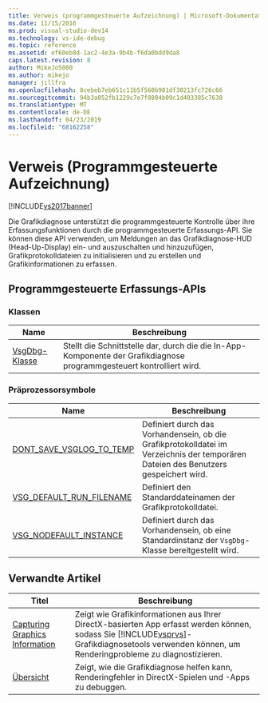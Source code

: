 ```yaml
---
title: Verweis (programmgesteuerte Aufzeichnung) | Microsoft-Dokumentation
ms.date: 11/15/2016
ms.prod: visual-studio-dev14
ms.technology: vs-ide-debug
ms.topic: reference
ms.assetid: ef60eb8d-1ac2-4e3a-9b4b-f6da0bdd9da8
caps.latest.revision: 8
author: MikeJo5000
ms.author: mikejo
manager: jillfra
ms.openlocfilehash: 8cebeb7eb651c11b5f560b981df30213fc726c66
ms.sourcegitcommit: 94b3a052fb1229c7e7f8804b09c1d403385c7630
ms.translationtype: MT
ms.contentlocale: de-DE
ms.lasthandoff: 04/23/2019
ms.locfileid: "68162258"
---
```

# <a name="reference-programmatic-capture"></a>Verweis (Programmgesteuerte Aufzeichnung)
[!INCLUDE[vs2017banner](../includes/vs2017banner.md)]

Die Grafikdiagnose unterstützt die programmgesteuerte Kontrolle über ihre Erfassungsfunktionen durch die programmgesteuerte Erfassungs-API. Sie können diese API verwenden, um Meldungen an das Grafikdiagnose-HUD (Head-Up-Display) ein- und auszuschalten und hinzuzufügen, Grafikprotokolldateien zu initialisieren und zu erstellen und Grafikinformationen zu erfassen.  
  
## <a name="programmatic-capture-apis"></a>Programmgesteuerte Erfassungs-APIs  
  
### <a name="classes"></a>Klassen  
  
|Name|Beschreibung|  
|----------|-----------------|  
|[VsgDbg-Klasse](../debugger/vsgdbg-class.md)|Stellt die Schnittstelle dar, durch die die In-App-Komponente der Grafikdiagnose programmgesteuert kontrolliert wird.|  
  
### <a name="preprocessor-symbols"></a>Präprozessorsymbole  
  
|Name|Beschreibung|  
|----------|-----------------|  
|[DONT_SAVE_VSGLOG_TO_TEMP](../debugger/dont-save-vsglog-to-temp.md)|Definiert durch das Vorhandensein, ob die Grafikprotokolldatei im Verzeichnis der temporären Dateien des Benutzers gespeichert wird.|  
|[VSG_DEFAULT_RUN_FILENAME](../debugger/vsg-default-run-filename.md)|Definiert den Standarddateinamen der Grafikprotokolldatei.|  
|[VSG_NODEFAULT_INSTANCE](../debugger/vsg-nodefault-instance.md)|Definiert durch das Vorhandensein, ob eine Standardinstanz der `VsgDbg`-Klasse bereitgestellt wird.|  
  
## <a name="related-articles"></a>Verwandte Artikel  
  
|Titel|Beschreibung|  
|-----------|-----------------|  
|[Capturing Graphics Information](../debugger/capturing-graphics-information.md)|Zeigt wie Grafikinformationen aus Ihrer DirectX-basierten App erfasst werden können, sodass Sie [!INCLUDE[vsprvs](../includes/vsprvs-md.md)]-Grafikdiagnosetools verwenden können, um Renderingprobleme zu diagnostizieren.|  
|[Übersicht](../debugger/overview-of-visual-studio-graphics-diagnostics.md)|Zeigt, wie die Grafikdiagnose helfen kann, Renderingfehler in DirectX-Spielen und -Apps zu debuggen.|

